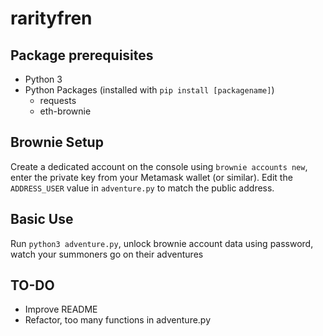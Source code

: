 # rarityfren

## Package prerequisites
* Python 3
* Python Packages (installed with `pip install [packagename]`)
    - requests
    - eth-brownie

## Brownie Setup
Create a dedicated account on the console using `brownie accounts new`, enter the private key from your Metamask wallet (or similar). Edit the `ADDRESS_USER` value in `adventure.py` to match the public address.

## Basic Use
Run `python3 adventure.py`, unlock brownie account data using password, watch your summoners go on their adventures

## TO-DO
- Improve README
- Refactor, too many functions in adventure.py